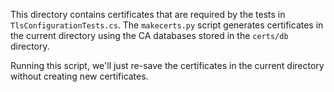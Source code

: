 This directory contains certificates that are required by the tests in
`TlsConfigurationTests.cs`. The `makecerts.py` script generates
certificates in the current directory using the CA databases stored in
the `certs/db` directory.

Running this script, we'll just re-save the certificates in the
current directory without creating new certificates.
